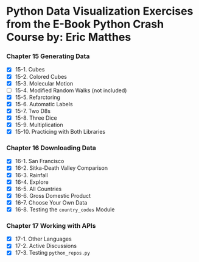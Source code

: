 # Python Data Visualization Exercises from the E-Book Python Crash Course by: Eric Matthes

### Chapter 15 Generating Data

-   [x] 15-1. Cubes
-   [x] 15-2. Colored Cubes
-   [x] 15-3. Molecular Motion
-   [ ] 15-4. Modified Random Walks (not included)
-   [x] 15-5. Refarctoring
-   [x] 15-6. Automatic Labels
-   [x] 15-7. Two D8s
-   [x] 15-8. Three Dice
-   [x] 15-9. Multiplication
-   [x] 15-10. Practicing with Both Libraries

### Chapter 16 Downloading Data

-   [x] 16-1. San Francisco
-   [x] 16-2. Sitka-Death Valley Comparison
-   [x] 16-3. Rainfall
-   [x] 16-4. Explore
-   [x] 16-5. All Countries
-   [x] 16-6. Gross Domestic Product
-   [x] 16-7. Choose Your Own Data
-   [x] 16-8. Testing the `country_codes` Module

### Chapter 17 Working with APIs

-   [x] 17-1. Other Languages
-   [x] 17-2. Active Discussions
-   [x] 17-3. Testing `python_repos.py`
